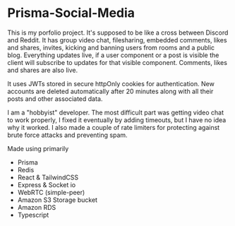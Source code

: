 # Prisma-Social-Media

This is my porfolio project. It's supposed to be like a cross between Discord and Reddit. It has group video chat, filesharing, embedded comments, likes and shares, invites, kicking and banning users from rooms and a public blog. Everything updates live, if a user component or a post is visible the client will subscribe to updates for that visible component. Comments, likes and shares are also live.

It uses JWTs stored in secure httpOnly cookies for authentication. New accounts are deleted automatically after 20 minutes along with all their posts and other associated data.

I am a "hobbyist" developer. The most difficult part was getting video chat to work properly, I fixed it eventually by adding timeouts, but I have no idea why it worked. I also made a couple of rate limiters for protecting against brute force attacks and preventing spam.

Made using primarily
- Prisma
- Redis
- React & TailwindCSS
- Express & Socket io
- WebRTC (simple-peer)
- Amazon S3 Storage bucket
- Amazon RDS
- Typescript
